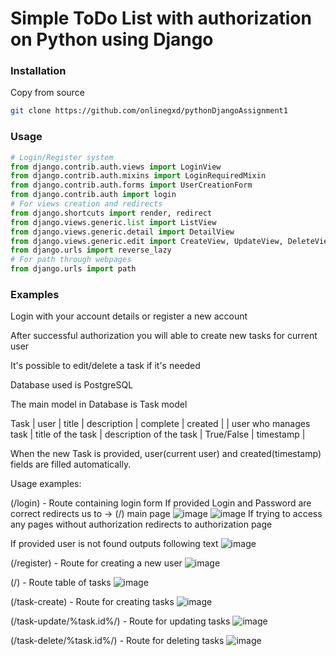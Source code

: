 # Simple ToDo List with authorization on Python using Django

### Installation
Copy from source
```bash
git clone https://github.com/onlinegxd/pythonDjangoAssignment1
```

### Usage

```python
# Login/Register system
from django.contrib.auth.views import LoginView
from django.contrib.auth.mixins import LoginRequiredMixin
from django.contrib.auth.forms import UserCreationForm
from django.contrib.auth import login
# For views creation and redirects
from django.shortcuts import render, redirect
from django.views.generic.list import ListView
from django.views.generic.detail import DetailView
from django.views.generic.edit import CreateView, UpdateView, DeleteView, FormView
from django.urls import reverse_lazy
# For path through webpages
from django.urls import path
```

### Examples

Login with your account details or register a new account

After successful authorization you will able to create new tasks for current user

It's possible to edit/delete a task if it's needed

Database used is PostgreSQL

The main model in Database is Task model

Task
|     user              |      title        |       description        | complete     | created   |
| user who manages task | title of the task | description of the task  | True/False   | timestamp |

When the new Task is provided, user(current user) and created(timestamp) fields are filled automatically.


Usage examples:

(/login) - Route containing login form
If provided Login and Password are correct redirects us to -> (/) main page
![image](https://user-images.githubusercontent.com/80266425/150394067-68b1e35a-513c-444a-8826-5f6274004116.png)
![image](https://user-images.githubusercontent.com/80266425/150394178-061e7001-f52f-4a8d-909c-95718e074e5e.png)
If trying to access any pages without authorization redirects to authorization page

If provided user is not found outputs following text
![image](https://user-images.githubusercontent.com/80266425/150394246-82306b18-c87c-41d4-a38b-d1467748515f.png)

(/register) - Route for creating a new user
![image](https://user-images.githubusercontent.com/80266425/150394929-d7207e81-988b-4506-9932-7de47fd375d1.png)


(/) - Route table of tasks
![image](https://user-images.githubusercontent.com/80266425/150394367-bebb444e-abff-48ee-b12a-94ffd55ce77b.png)

(/task-create) - Route for creating tasks
![image](https://user-images.githubusercontent.com/80266425/150394444-ee846a32-3df7-4dfd-8c3a-2056acf81b84.png)

(/task-update/%task.id%/) - Route for updating tasks
![image](https://user-images.githubusercontent.com/80266425/150394608-2ec53721-378b-49a6-89a1-ab13347e1dcb.png)

(/task-delete/%task.id%/) - Route for deleting tasks
![image](https://user-images.githubusercontent.com/80266425/150394709-bd5ccd57-ac4a-4bb8-93fa-96c722d40677.png)


